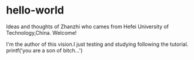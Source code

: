 # hello-world
Ideas and thoughts of Zhanzhi who cames from Hefei University of Technology,China. Welcome!

I'm the author of this vision.I just testing and studying following the tutorial.
printf('you are a son of bitch...')

